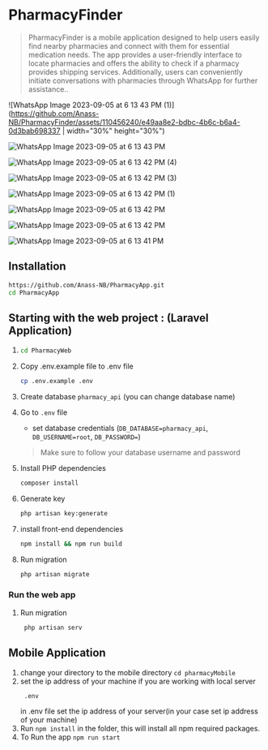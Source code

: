 # PharmacyFinder
>PharmacyFinder is a mobile application designed to help users easily find nearby pharmacies and connect with them for essential medication needs. The app provides a user-friendly interface to locate pharmacies and offers the ability to check if a pharmacy provides shipping services. Additionally, users can conveniently initiate conversations with pharmacies through WhatsApp for further assistance..



![WhatsApp Image 2023-09-05 at 6 13 43 PM (1)](https://github.com/Anass-NB/PharmacyFinder/assets/110456240/e49aa8e2-bdbc-4b6c-b6a4-0d3bab698337 | width="30%" height="30%")

![WhatsApp Image 2023-09-05 at 6 13 43 PM](https://github.com/Anass-NB/PharmacyFinder/assets/110456240/8ec8477f-12fb-4eb5-b8c9-73f295902d40)

![WhatsApp Image 2023-09-05 at 6 13 42 PM (4)](https://github.com/Anass-NB/PharmacyFinder/assets/110456240/efcbd974-5a68-4304-9aff-8e5d8efc3a81)

![WhatsApp Image 2023-09-05 at 6 13 42 PM (3)](https://github.com/Anass-NB/PharmacyFinder/assets/110456240/b7ff43cd-749a-4cbe-8865-030ed10ec141)

![WhatsApp Image 2023-09-05 at 6 13 42 PM (1)](https://github.com/Anass-NB/PharmacyFinder/assets/110456240/5eff1a14-73cf-4d29-8d8b-a7da04467e5a)

![WhatsApp Image 2023-09-05 at 6 13 42 PM](https://github.com/Anass-NB/PharmacyFinder/assets/110456240/8d538c89-ab51-4b89-8366-54b0b675dfda)


![WhatsApp Image 2023-09-05 at 6 13 42 PM](https://github.com/Anass-NB/PharmacyFinder/assets/110456240/ae196eaf-c146-4cff-8599-9de12312448f)


![WhatsApp Image 2023-09-05 at 6 13 41 PM](https://github.com/Anass-NB/PharmacyFinder/assets/110456240/056c200d-0ac8-40c1-8d55-b60f57cb242e)

## Installation

```sh
https://github.com/Anass-NB/PharmacyApp.git
cd PharmacyApp
```

## Starting with the web project : (Laravel Application)
1. 
    ```sh
    cd PharmacyWeb
    ```
1. Copy .env.example file to .env file
    ```sh
    cp .env.example .env
    ```
1. Create database `pharmacy_api` (you can change database name)


1. Go to `.env` file 
    - set database credentials (`DB_DATABASE=pharmacy_api`, `DB_USERNAME=root`, `DB_PASSWORD=`)
    > Make sure to follow your database username and password

1. Install PHP dependencies 
    ```sh
    composer install
    ```

1. Generate key 
    ```sh
    php artisan key:generate
    ```

1. install front-end dependencies
    ```sh
    npm install && npm run build
    ```

1. Run migration
    ```sh
    php artisan migrate
    ```

### Run the web app
1. Run migration
   ```sh
    php artisan serv
    ```

## Mobile Application

1. change your directory to the mobile directory `cd pharmacyMobile`
1. set the ip address of your machine if you are working with local server 
    ```sh
     .env
    ```
    in .env file set the ip address of your server(in your case set ip address of your machine)
2. Run `npm install` in the folder, this will install all npm required packages.
3. To Run the app `npm run start`




